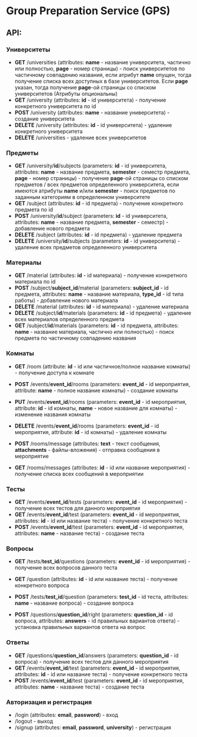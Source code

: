 # Group Preparation Service (GPS)

## API:
  ### Университеты
  * **GET** /universities (attributes: **name** - название университета, частично или полностью, **page** - номер страницы) - поиск университетов по частичному совпадению названия, если атрибут **name** опущен, тогда получение списка всех доступных в базе университетов. Если **page** указан, тогда получение **page**-ой страницы со списком университетов (Атрибуты опциональны)
  * **GET** /university (attributes: **id** - id университета) - получение конкретного университета по id
  * **POST** /university (attributes: **name** - название университета) - создание университета
  * **DELETE** /university (attributes: **id** - id университета) - удаление конкретного университета
  * **DELETE** /universities - удаление всех университетов
  
### Предметы
  * **GET** /university/**id**/subjects (parameters: **id** - id университета, attributes: **name** - название предмета, **semester** - семестр предмета, **page** - номер страницы) - получение **page**-ой страницы со списком предметов / всех предметов определенного университета, если имеются атрибуты **name** и/или **semester** - поиск предметов по заданным категориям в определенном университете
  * **GET** /subject (attributes: **id** - id предмета) - получение конкретного предмета по id
  * **POST** /university/**id**/subject (parameters: **id** - id университета, attributes: **name** - название предмета, **semester** - семестр) - добавление нового предмета
  * **DELETE** /subject (attributes: **id** - id предмета) - удаление предмета
  * **DELETE** /university/**id**/subjects (parameters: **id** - id университета) - удаление всех предметов определенного университета
  
### Материалы
  * **GET** /material (attributes: **id** - id материала) - получение конкретного материала по id
  * **POST** /subject/**subject_id**/material (parameters: **subject_id** - id предмета, attributes: **name** - название материала, **type_id** - id типа работы) - добавление нового материала
  * **DELETE** /material (attributes: **id** - id материала) - удаление материала
  * **DELETE** /subject/**id**/materials (parameters: **id** - id предмета) - удаление всех материалов определенного предмета
  * **GET** /subject/**id**/materials (parameters: **id** - id предмета, attributes: **name** - название материала, частично или полностью) - поиск предмета по частичному совпадению названия
  
### Комнаты
  * **GET** /room (attribute: **id** - id или частичное/полное название комнаты) - получение доступа к комнате
  * **POST** /events/**event_id**/rooms (parameters: **event_id** - id мероприятия, attribute: **name** - полное название комнаты) - создание комнаты
  * **PUT** /events/**event_id**/rooms (parameters: **event_id** - id мероприятия, attribute: **id** - id комнаты, **name** - новое название для комнаты) - изменение названия комнаты
  * **DELETE** /events/**event_id**/rooms (parameters: **event_id** - id мероприятия, attribute: **id** - id комнаты) - удаление комнаты
  
  * **POST** /rooms/message (attributes: **text** - текст сообщения, **attachments** - файлы-вложения) - отправка сообщения в мероприятие
  * **GET** /rooms/messages (attributes: **id** - id или название мероприятия) - получение списка всех сообщений в мероприятии
  
### Тесты
  * **GET** /events/**event_id**/tests (parameters: **event_id** - id мероприятия) - получение всех тестов для данного мероприятия
  * **GET** /events/**event_id**/test (parameters: **event_id** - id мероприятия, attributes: **id** - id или название теста) - получение конкретного теста
  * **POST** /events/**event_id**/test (parameters: **event_id** - id мероприятия, attributes: **name** - название теста) - создание теста
  
### Вопросы
  * **GET** /tests/**test_id**/questions (parameters: **event_id** - id мероприятия) - получение всех вопросов данного теста
  * **GET** /question (attributes: **id** - id или название теста) - получение конкретного вопроса
  
  * **POST** /tests/**test_id**/question (parameters: **test_id** - id теста, attributes: **name** - название вопроса) - создание вопроса
  
  * **POST** /questions/**question_id**/right (parameters: **question_id** - id вопроса, attributes: **answers** - id правильных вариантов ответа) - установка правильных вариантов ответа на вопрос
  
 ### Ответы
  * **GET** /questions/**question_id**/answers (parameters: **question_id** - id вопроса) - получение всех тестов для данного мероприятия
  * **GET** /events/**event_id**/test (parameters: **event_id** - id мероприятия, attributes: **id** - id или название теста) - получение конкретного теста
  * **POST** /events/**event_id**/test (parameters: **event_id** - id мероприятия, attributes: **name** - название теста) - создание теста

### Авторизация и регистрация
  * /login (attributes: **email**, **password**) - вход 
  * /logout - выход
  * /signup (attributes: **email**, **password**, **university**) - регистрация
 

